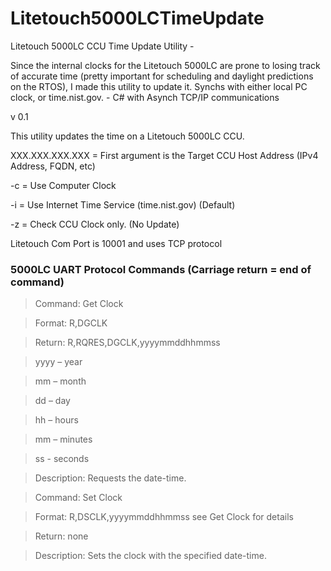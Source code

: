 # Litetouch5000LCTimeUpdate
Litetouch 5000LC CCU Time Update Utility - 

Since the internal clocks for the Litetouch 5000LC are prone to losing track of accurate time (pretty important for scheduling and daylight predictions on the RTOS), I made this utility to update it. Synchs with either local PC clock, or time.nist.gov. - C# with Asynch TCP/IP communications


 v 0.1
 
 
 This utility updates the time on a Litetouch 5000LC CCU.
 
 XXX.XXX.XXX.XXX = First argument is the Target CCU Host Address (IPv4 Address, FQDN, etc)
 
 -c = Use Computer Clock
 
 -i = Use Internet Time Service (time.nist.gov) (Default)
 
 -z = Check CCU Clock only. (No Update)
  
   
   
Litetouch Com Port is 10001  and uses TCP protocol


### 5000LC UART Protocol Commands (Carriage return = end of command)

> Command:	Get Clock

> Format:	R,DGCLK

> Return:	R,RQRES,DGCLK,yyyymmddhhmmss

> yyyy – year

> mm – month

> dd – day

> hh – hours

> mm – minutes

> ss - seconds


> Description:	Requests the date-time.

> Command:	Set Clock

> Format:	R,DSCLK,yyyymmddhhmmss	see Get Clock for details

> Return:	none

> Description:	Sets the clock with the specified date-time.

